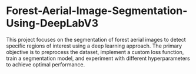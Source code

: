 # Forest-Aerial-Image-Segmentation-Using-DeepLabV3
This project focuses on the segmentation of forest aerial images to detect specific regions of interest using a deep learning approach. The primary objective is to preprocess the dataset, implement a custom loss function, train a segmentation model, and experiment with different hyperparameters to achieve optimal performance.
